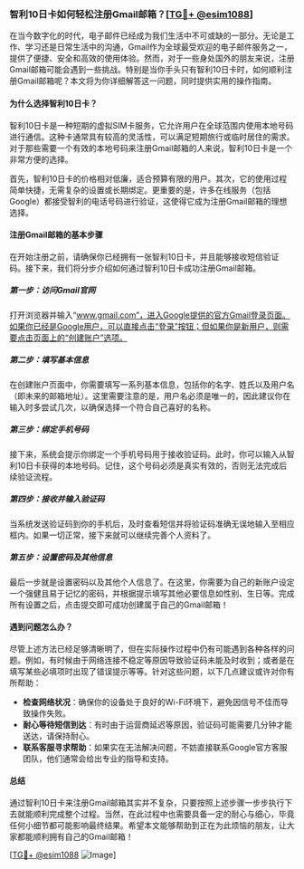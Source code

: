 ### 智利10日卡如何轻松注册Gmail邮箱？[[TG💪+ @esim1088](https://t.me/s/esim1088)]

在当今数字化的时代，电子邮件已经成为我们生活中不可或缺的一部分。无论是工作、学习还是日常生活中的沟通，Gmail作为全球最受欢迎的电子邮件服务之一，提供了便捷、安全和高效的使用体验。然而，对于一些身处国外的朋友来说，注册Gmail邮箱可能会遇到一些挑战。特别是当你手头只有智利10日卡时，如何顺利注册Gmail邮箱呢？本文将为你详细解答这一问题，同时提供实用的操作指南。

#### 为什么选择智利10日卡？

智利10日卡是一种短期的虚拟SIM卡服务，它允许用户在全球范围内使用本地号码进行通信。这种卡通常具有较高的灵活性，可以满足短期旅行或临时居住的需求。对于那些需要一个有效的本地号码来注册Gmail邮箱的人来说，智利10日卡是一个非常方便的选择。

首先，智利10日卡的价格相对低廉，适合预算有限的用户。其次，它的使用过程简单快捷，无需复杂的设置或长期绑定。更重要的是，许多在线服务（包括Google）都接受智利的电话号码进行验证，这使得它成为注册Gmail邮箱的理想选择。

#### 注册Gmail邮箱的基本步骤

在开始注册之前，请确保你已经拥有一张智利10日卡，并且能够接收短信验证码。接下来，我们将分步介绍如何通过智利10日卡成功注册Gmail邮箱。

##### 第一步：访问Gmail官网

打开浏览器并输入“www.gmail.com”，进入Google提供的官方Gmail登录页面。如果你已经是Google用户，可以直接点击“登录”按钮；但如果你是新用户，则需要点击页面上的“创建账户”选项。

##### 第二步：填写基本信息

在创建账户页面中，你需要填写一系列基本信息，包括你的名字、姓氏以及用户名（即未来的邮箱地址）。这里需要注意的是，用户名必须是唯一的，因此建议你在输入时多尝试几次，以确保选择一个符合自己喜好的名称。

##### 第三步：绑定手机号码

接下来，系统会提示你绑定一个手机号码用于接收验证码。此时，你可以输入从智利10日卡获得的本地号码。记住，这个号码必须是真实有效的，否则无法完成后续验证流程。

##### 第四步：接收并输入验证码

当系统发送验证码到你的手机后，及时查看短信并将验证码准确无误地输入至相应框内。如果一切正常，接下来就可以继续完善个人资料了。

##### 第五步：设置密码及其他信息

最后一步就是设置密码以及其他个人信息了。在这里，你需要为自己的新账户设定一个强健且易于记忆的密码，并根据提示填写其他必要信息如性别、生日等。完成所有设置之后，点击提交即可成功创建属于自己的Gmail邮箱！

#### 遇到问题怎么办？

尽管上述方法已经足够清晰明了，但在实际操作过程中仍有可能遇到各种各样的问题。例如，有时候由于网络连接不稳定等原因导致验证码未能及时收到；或者是在填写某些必填项时出现了错误提示等等。针对这些问题，以下几点建议或许对你有所帮助：

- **检查网络状况**：确保你的设备处于良好的Wi-Fi环境下，避免因信号不佳而导致操作失败。
- **耐心等待短信到达**：有时由于运营商延迟等原因，验证码可能需要几分钟才能送达，请保持耐心。
- **联系客服寻求帮助**：如果实在无法解决问题，不妨直接联系Google官方客服团队，他们通常会给出专业的指导和支持。

#### 总结

通过智利10日卡来注册Gmail邮箱其实并不复杂，只要按照上述步骤一步步执行下去就能顺利完成整个过程。当然，在此过程中也需要具备一定的耐心与细心，毕竟任何小细节都可能影响最终结果。希望本文能够帮助到正在为此烦恼的朋友，让大家都能顺利拥有自己的Gmail邮箱！

[[TG💪+ @esim1088](https://t.me/s/esim1088) ![Image](https://i.postimg.cc/4NQfJmqS/Snipaste-2025-05-13-00-14-12.png)]